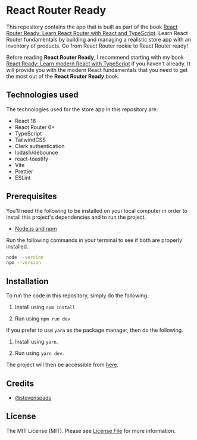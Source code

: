 # React Router Ready

This repository contains the app that is built as part of the book [React Router Ready: Learn React Router with React and TypeScript](https://lumin8media.com/books/react-router-ready-learn-react-router-with-react-and-typescript). Learn React Router fundamentals by building and managing a realistic store app with an inventory of products. Go from React Router rookie to React Router ready!

Before reading **React Router Ready**, I recommend starting with my book [React Ready: Learn modern React with TypeScript](https://lumin8media.com/books/react-ready-learn-modern-react-with-typescript) if you haven't already. It will provide you with the modern React fundamentals that you need to get the most out of the **React Router Ready** book.

## Technologies used

The technologies used for the store app in this repository are:

- React 18
- React Router 6+
- TypeScript
- TailwindCSS
- Clerk authentication
- lodash/debounce
- react-toastify
- Vite
- Prettier
- ESLint

## Prerequisites

You'll need the following to be installed on your local computer in order to install this project's dependencies and to run the project.

- [Node.js and npm](https://nodejs.org/en/download/)

Run the following commands in your terminal to see if both are properly installed.

```bash
node --version
npm --version
```

## Installation

To run the code in this repository, simply do the following.

1. Install using `npm install`

2. Run using `npm run dev`

If you prefer to use `yarn` as the package manager, then do the following.

1. Install using `yarn`.

2. Run using `yarn dev`.

The project will then be accessible from [here](http://127.0.0.1:5173/).

## Credits

- [@stevenspads](https://github.com/stevenspads)

## License

The MIT License (MIT). Please see [License File](LICENSE.md) for more information.
